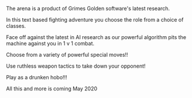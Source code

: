 The arena is a product of Grimes Golden software's latest research.

In this text based fighting adventure you choose the role from a choice of classes.

Face off against the latest in AI research as our powerful algorithm pits the machine against you in 1 v 1 combat. 

Choose from a variety of powerful special moves!!

Use ruthless weapon tactics to take down your opponent!

Play as a drunken hobo!!!


All this and more is coming
May 2020
